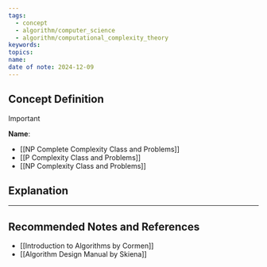 ```yaml
---
tags:
  - concept
  - algorithm/computer_science
  - algorithm/computational_complexity_theory
keywords: 
topics: 
name: 
date of note: 2024-12-09
---
```


## Concept Definition

>[!important]
>**Name**: 




- [[NP Complete Complexity Class and Problems]]
- [[P Complexity Class and Problems]]
- [[NP Complexity Class and Problems]]


## Explanation





-----------
##  Recommended Notes and References


- [[Introduction to Algorithms by Cormen]]
- [[Algorithm Design Manual by Skiena]]